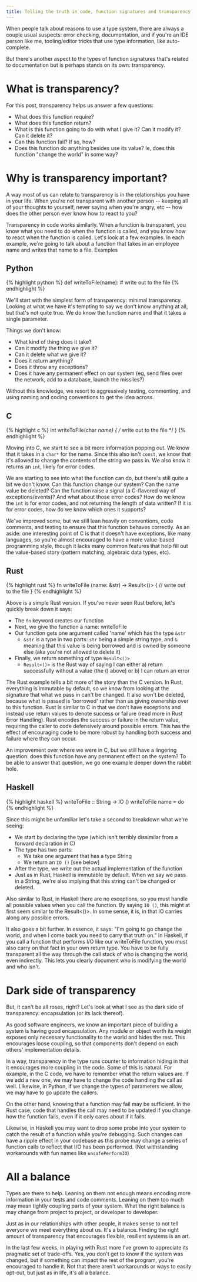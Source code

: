 ```yaml
---
title: Telling the truth in code, function signatures and transparency
---
```


When people talk about reasons to use a type system, there are always a couple usual suspects: error checking, documentation, and if you're an IDE person like me, tooling/editor tricks that use type information, like auto-complete.

But there's another aspect to the types of function signatures that's related to documentation but is perhaps stands on its own: transparency.

# What is transparency?

For this post, transparency helps us answer a few questions:

* What does this function require?
* What does this function return?
* What is this function going to do with what I give it?  Can it modify it?  Can it delete it?
* Can this function fail?  If so, how?
* Does this function do anything besides use its value?  Ie, does this function "change the world" in some way?

# Why is transparency important?

A way most of us can relate to transparency is in the relationships you have in your life.  When you're not transparent with another person -- keeping all of your thoughts to yourself, never saying when you're angry, etc -- how does the other person ever know how to react to you? 

Transparency in code works similarly.  When a function is transparent, you know what you need to do when the function is called, and you know how to react when the function is called.  Let's look at a few examples.  In each example, we're going to talk about a function that takes in an employee name and writes that name to a file. 
Examples

## Python

{% highlight python %}
def writeToFile(name):
    # write out to the file
{% endhighlight %}

We'll start with the simplest form of transparency: minimal transparency.  Looking at what we have it's tempting to say we don't know anything at all, but that's not quite true.  We do know the function name and that it takes a single parameter.

Things we don't know:

* What kind of thing does it take?
* Can it modify the thing we give it?
* Can it delete what we give it?
* Does it return anything?
* Does it throw any exceptions?
* Does it have any permanent effect on our system (eg, send files over the network, add to a database, launch the missiles?)

Without this knowledge, we resort to aggressively testing, commenting, and using naming and coding conventions to get the idea across.

## C

{% highlight c %}
int writeToFile(char *name) { 
    /* write out to the file */
}
{% endhighlight %}

Moving into C, we start to see a bit more information popping out.  We know that it takes in a ```char*``` for the name.  Since this also isn't ```const```, we know that it's allowed to change the contents of the string we pass in.  We also know it returns an ```int```, likely for error codes.   

We are starting to see into what the function can do, but there's still quite a bit we don't know.  Can this function change our system?  Can the name value be deleted? Can the function raise a signal (a C-flavored way of exceptions/events)?  And what about those error codes?  How do we know the ```int``` is for error codes, and not returning the length of data written? If it is for error codes, how do we know which ones it supports?

We've improved some, but we still lean heavily on conventions, code comments, and testing to ensure that this function behaves correctly.  As an aside: one interesting point of C is that it doesn't have exceptions, like many languages, so you're almost encouraged to have a more value-based programming style, though it lacks many common features that help fill out the value-based story (pattern matching, algebraic data types, etc).

## Rust

{% highlight rust %}
fn writeToFile (name: &str) -> Result<()> {
  // write out to the file
}
{% endhighlight %}

Above is a simple Rust version.  If you've never seen Rust before, let's quickly break down it says:

* The ```fn``` keyword creates our function
* Next, we give the function a name: writeToFile
* Our function gets one argument called 'name' which has the type ```&str```
  * ```&str``` is a type in two parts: ```str``` being a simple string type, and ```&``` meaning that this value is being borrowed and is owned by someone else (aka you're not allowed to delete it)
* Finally, we return something of type ```Result<()>```
  * ```Result<()>``` is the Rust way of saying I can either a) return successfully without a value (the () above) or b) I can return an error

The Rust example tells a bit more of the story than the C version.  In Rust, everything is immutable by default, so we know from looking at the signature that what we pass in can't be changed.  It also won't be deleted, because what is passed is 'borrowed' rather than us giving ownership over to this function.  Rust is similar to C in that we don't have exceptions and instead use return values to denote success or failure (read more in Rust Error Handling).  Rust encodes the success or failure in the return value, requiring the caller to code defensively around possible errors.  This has the effect of encouraging code to be more robust by handling both success and failure where they can occur.

An improvement over where we were in C, but we still have a lingering question: does this function have any permanent effect on the system?  To be able to answer that question, we go one example deeper down the rabbit hole.

## Haskell

{% highlight haskell %}
writeToFile :: String -> IO ()
writeToFile name = do 
{% endhighlight %}

Since this might be unfamiliar let's take a second to breakdown what we're seeing:

* We start by declaring the type (which isn't terribly dissimilar from a forward declaration in C)
* The type has two parts:
  * We take one argument that has a type String
  * We return an ```IO ()``` [see below]
* After the type, we write out the actual implementation of the function
* Just as in Rust, Haskell is immutable by default.  When we say we pass in a String, we're also implying that this string can't be changed or deleted.  

Also similar to Rust, in Haskell there are no exceptions, so you must handle all possible values when you call the function.  By saying ```IO ()```, this might at first seem similar to the Result<()>.  In some sense, it is, in that IO carries along any possible errors.  

It also goes a bit further.  In essence, it says: "I'm going to go change the world, and when I come back you need to carry that truth on."  In Haskell, if you call a function that performs I/O like our writeToFile function, you must also carry on that fact in your own return type.  You have to be fully transparent all the way through the call stack of who is changing the world, even indirectly.  This lets you clearly document who is modifying the world and who isn't.

# Dark side of transparency

But, it can't be all roses, right?  Let's look at what I see as the dark side of transparency: encapsulation (or its lack thereof).

As good software engineers, we know an important piece of building a system is having good encapsulation.  Any module or object worth its weight exposes only necessary functionality to the world and hides the rest.  This encourages loose coupling, so that components don't depend on each others' implementation details.

In a way, transparency in the type runs counter to information hiding in that it encourages more coupling in the code.  Some of this is natural.  For example, in the C code, we have to remember what the return values are.  If we add a new one, we may have to change the code handling the call as well.  Likewise, in Python, if we change the types of parameters we allow, we may have to go update the callers.

On the other hand, knowing that a function may fail may be sufficient.  In the Rust case, code that handles the call may need to be updated if you change how the function fails, even if it only cares about if it fails.

Likewise, in Haskell you may want to drop some probe into your system to catch the result of a function while you're debugging.  Such changes can have a ripple effect in your codebase as this probe may change a series of function calls to reflect that I/O has been performed.  (Not withstanding workarounds with fun names like ```unsafePerformIO```)

# All a balance

Types are there to help.  Leaning on them not enough means encoding more information in your tests and code comments.  Leaning on them too much may mean tightly coupling parts of your system.  What the right balance is may change from project to project, or developer to developer.  

Just as in our relationships with other people, it makes sense to not tell everyone we meet everything about us.  It's a balance.  Finding the right amount of transparency that encourages flexible, resilient systems is an art.

In the last few weeks, in playing with Rust more I've grown to appreciate its pragmatic set of trade-offs.  Yes, you don't get to know if the system was changed, but if something can impact the rest of the program, you're encouraged to handle it.  Not that there aren't workarounds or ways to easily opt-out, but just as in life, it's all a balance. 
